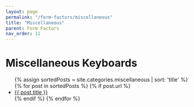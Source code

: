 ```yaml
---
layout: page
permalink: "/form-factors/miscellaneous"
title: "Miscellaneous"
parent: Form Factors
nav_order: 11
---
```

# Miscellaneous Keyboards

<ul>
  {% assign sortedPosts = site.categories.miscellaneous | sort: 'title' %}
    {% for post in sortedPosts %}
      {% if post.url %}
        <li><a href="{{ post.url }}">{{ post.title }}</a></li>
      {% endif %}
    {% endfor %}
</ul>
